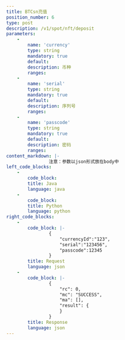 ```yaml
---
title: BTCsn充值
position_number: 6
type: post
description: /v1/spot/nft/deposit
parameters:
    -
        name: 'currency'
        type: string
        mandatory: true
        default:
        description: 币种
        ranges:
    -
        name: 'serial'
        type: string
        mandatory: true
        default:
        description: 序列号
        ranges:
    -
        name: 'passcode'
        type: string
        mandatory: true
        default:
        description: 密码
        ranges: 
content_markdown: |-
                注意：参数以json形式放在body中
left_code_blocks:
    -
        code_block:
        title: Java
        language: java
    -
        code_block:
        title: Python
        language: python
right_code_blocks:
    -
        code_block: |-
                {
                    "currencyId":"123",
                    "serial":"123456",
                    "passcode":12345
                }
        title: Request
        language: json
    -
        code_block: |-
                {
                    "rc": 0,
                    "mc": "SUCCESS",
                    "ma": [],
                    "result": {      
                    }
                }
        title: Response
        language: json    
---
```

